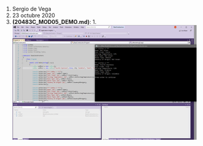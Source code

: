 1. Sergio de Vega
2. 23 octubre 2020
3. **(20483C_MOD05_DEMO.md)**:
   1. 
   ![C1](images/C1.PNG)
   